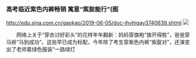 ### 高考临近紫色内裤畅销 寓意“紫腚能行”(图
http://edu.sina.com.cn/gaokao/2019-06-05/doc-ihvhiqay3740639.shtml
![](http://n.sinaimg.cn/edu/transform/300/w550h550/20190605/d537-hxyuaph6530824.png)

　　网络上关于“穿衣讨好彩头”的花样年年翻新：妈妈穿旗袍“旗开得胜”，爸爸穿马褂“马到成功”，这些早已成为标配，今年除了考生穿紫色内裤“紫腚对”，还演变出了老师着绿色服装“一路绿灯
